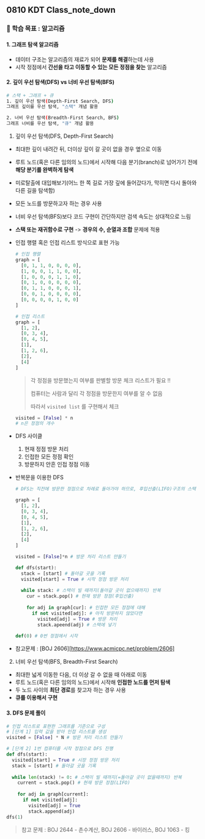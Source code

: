## 0810 KDT Class_note_down

### 🎯 학습 목표 : 알고리즘

#### 1. 그래프 탐색 알고리즘

- 데이터 구조는 알고리즘의 재료가 되어 **문제를 해결**하는데 사용
- 시작 정점에서 **간선을 타고 이동할 수 있는 모든 정점을 찾는** 알고리즘



#### 2. 깊이 우선 탐색(DFS) vs 너비 우선 탐색(BFS)

```bash
# 스택 + 그래프 + 큐
1. 깊이 우선 탐색(Depth-First Search, DFS)
그래프 깊이를 우선 탐색, "스택" 개념 활용

2. 너비 우선 탐색(Breadth-First Search, BFS)
그래프 너비를 우선 탐색, "큐" 개념 활용
```

1. 깊이 우선 탐색(DFS, Depth-First Search)

- 최대한 깊이 내려간 뒤, 더이상 깊이 갈 곳이 없을 경우 옆으로 이동

- 루트 노드(혹은 다른 임의의 노드)에서 시작해 다음 분기(branch)로 넘어가기 전에 **해당 분기를 완벽하게 탐색**

- 미로탈출에 대입해보기(어느 한 쪽 길로 가장 깊에 들어갔다가, 막히면 다시 돌아와 다른 길을 탐색함)

- 모든 노드를 방문하고자 하는 경우 사용

- 너비 우선 탐색(BFS)보다 코드 구현이 간단하지만 검색 속도는 상대적으로 느림

- **스택 또는 재귀함수로 구현** -> **경우의 수, 순열과 조합** 문제에 적용

- 인접 행렬 혹은 인접 리스트 방식으로 표현 가능

  ```python
  # 인접 행렬
  graph = [
    [0, 1, 1, 0, 0, 0, 0],
    [1, 0, 0, 1, 1, 0, 0],
    [1, 0, 0, 0, 1, 1, 0],
    [0, 1, 0, 0, 0, 0, 0],
    [0, 1, 1, 0, 0, 0, 1],
    [0, 0, 1, 0, 0, 0, 0],
    [0, 0, 0, 0, 1, 0, 0]
  ]
  
  # 인접 리스트
  graph = [
    [1, 2],
    [0, 3, 4],
    [0, 4, 5],
    [1],
    [1, 2, 6],
    [2],
    [4]
  ]
  ```

  > 각 정점을 방문했는지 여부를 판별할 방문 체크 리스트가 필요 !!
  >
  > 컴퓨터는 사람과 달리 각 정점을 방문한지 여부를 알 수 없음
  >
  > 따라서 `visited list` 를 구현해서 체크

  ```python
  visited = [False] * n 
  # n은 정점의 개수
  ```

- DFS 사이클

  1. 현재 정점 방문 처리
  2. 인접한 모든 정점 확인
  3. 방문하지 안흔 인접 정점 이동

- 반복문을 이용한 DFS

  ```python
  # DFS는 직전에 방문한 정점으로 차례로 돌아가야 하므로, 후입선출(LIFO)구조의 스택 활용
  
  graph = [
    [1, 2],
    [0, 3, 4],
    [0, 4, 5],
    [1],
    [1, 2, 6],
    [2],
    [4]
  ]
  ```

  ```python
  visited = [False]*n # 방문 처리 리스트 만들기
  
  def dfs(start):
    stack = [start] # 돌아갈 곳을 기록
    visited[start] = True # 시작 정점 방문 처리
    
    while stack: # 스택이 빌 때까지(돌아갈 곳이 없으때까지) 반복
      cur = stack.pop() # 현재 방문 정점(후입선출)
      
      for adj in graph[cur]: # 인접한 모든 정점에 대해
        if not visited[adj]: # 아직 방문하지 않았다면
          visited[adj] = True # 방문 처리
          stack.apeend(adj) # 스택에 넣기
          
  def(0) # 0번 정점에서 시작
  ```

- 참고문제 : [BOJ 2606][https://www.acmicpc.net/problem/2606]



2. 너비 우선 탐색(BFS, Breadth-First Search)

- 최대한 넓게 이동한 다음, 더 이상 갈 수 없을 때 아래로 이동
- 루트 노드(혹은 다른 임의의 노드)에서 시작해 **인접한 노드를 먼저 탐색**
- 두 노드 사이의 **최단 경로**를 찾고자 하는 경우 사용
- **큐를 이용해서 구현**



#### 3. DFS 문제 풀이

```python
# 인접 리스트로 표현한 그래프를 기준으로 구성
# [단계 1] 입력 값을 받아 인접 리스트를 생성
visited = [False] * N # 방문 처리 리스트 만들기

# [단계 2] 1번 컴퓨터를 시작 정점으로 DFS 진행
def dfs(start):
  visited[start] = True # 시장 정점 방문 처리
  stack = [start] # 돌아갈 곳을 기록
  
  while len(stack) != 0: # 스택이 빌 때까지(=돌아갈 곳이 없을때까지) 반복
    current = stack.pop() # 현재 방문 정점(LIFO)
    
    for adj in graph[current]:
      if not visited[adj]:
        visited[adj] = True
        stack.append(adj)
dfs(1)
```

> 참고 문제 : BOJ 2644 - 촌수계산, BOJ 2606 - 바이러스, BOJ 1063 - 킹



